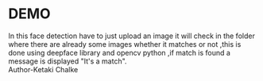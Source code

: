 # DEMO 
In this face detection have to just upload an image it will check in the folder where there are already some images whether it matches or not ,this is done using deepface library and opencv python ,if match is found a message is displayed "It's a match".
<br>
Author-Ketaki Chalke
